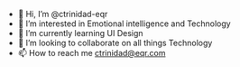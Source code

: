 - 👋 Hi, I’m @ctrinidad-eqr
- 👀 I’m interested in Emotional intelligence and Technology
- 🌱 I’m currently learning UI Design
- 💞️ I’m looking to collaborate on all things Technology
- 📫 How to reach me ctrinidad@eqr.com

<!---
ctrinidad-eqr/ctrinidad-eqr is a ✨ special ✨ repository because its `README.md` (this file) appears on your GitHub profile.
You can click the Preview link to take a look at your changes.
--->
